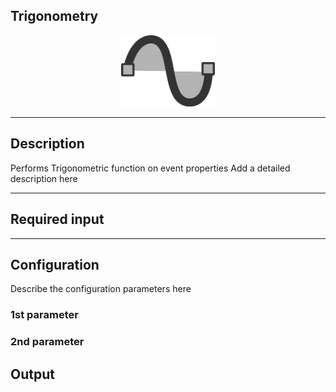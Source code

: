## Trigonometry

<p align="center"> 
    <img src="icon.png" width="150px;"/>
</p>

***

## Description

Performs Trigonometric function on event properties
Add a detailed description here

***

## Required input


***

## Configuration

Describe the configuration parameters here

### 1st parameter


### 2nd parameter

## Output